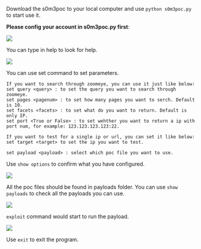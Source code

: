 Download the s0m3poc to your local computer and use `python s0m3poc.py` to start use it.

**Please config your account in s0m3poc.py first**:

![](http://7xp22c.com1.z0.glb.clouddn.com/note.PNG)

You can type in help to look for help.

![](http://7xp22c.com1.z0.glb.clouddn.com/help.PNG)

You can use set command to set parameters.

	If you want to search through zoomeye, you can use it just like below:
    set query <query> : to set the query you want to search through zoomeye.
    set pages <pagenum> : to set how many pages you want to serch. Default is 10.
    set facets <facets> : to set what do you want to return. Default is only IP.
    set port <True or False> : to set wehther you want to return a ip with port num, for example: 123.123.123.123:22.
        
    If you want to test for a single ip or url, you can set it like below:
    set target <target> to set the ip you want to test.
        
    set payload <payload> : select which poc file you want to use.

Use `show options` to confirm what you have configured.

![](http://7xp22c.com1.z0.glb.clouddn.com/option.PNG)

All the poc files should be found in payloads folder. You can use `show payloads` to check all the payloads you can use.

![](http://7xp22c.com1.z0.glb.clouddn.com/payloads.PNG)

`exploit` command would start to run the payload.

![](http://7xp22c.com1.z0.glb.clouddn.com/exploit.PNG)

Use `exit` to exit the program.